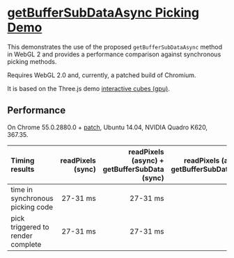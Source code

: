 # [getBufferSubDataAsync Picking Demo](https://kainino0x.github.io/getBufferSubDataAsync-Demo/)

This demonstrates the use of the proposed `getBufferSubDataAsync` method
in WebGL 2 and provides a performance comparison against synchronous picking
methods.

Requires WebGL 2.0 and, currently, a patched build of Chromium.

It is based on the Three.js demo
[interactive cubes (gpu)](https://threejs.org/examples/webgl_interactive_cubes_gpu.html).

## Performance

On Chrome 55.0.2880.0 + [patch](https://codereview.chromium.org/2379203002/), Ubuntu 14.04, NVIDIA Quadro K620, 367.35.

| Timing results                    | readPixels (sync) | readPixels (async) + getBufferSubData (sync) | readPixels (async) + getBufferSubDataAsync |
|:--------------------------------- | -----------------:| --------------------------------------------:| ------------------------------------------:|
| time in synchronous picking code  |          27-31 ms |                                     27-31 ms |                                     0-1 ms |
| pick triggered to render complete |          27-31 ms |                                     27-31 ms |                                      17 ms |
